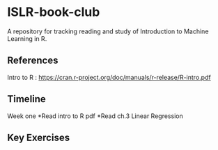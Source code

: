 # ISLR-book-club
A repository for tracking reading and study of Introduction to Machine Learning in R. 

## References 
Intro to R : https://cran.r-project.org/doc/manuals/r-release/R-intro.pdf

## Timeline
Week one 
*Read intro to R pdf
*Read ch.3 Linear Regression 





## Key Exercises 
